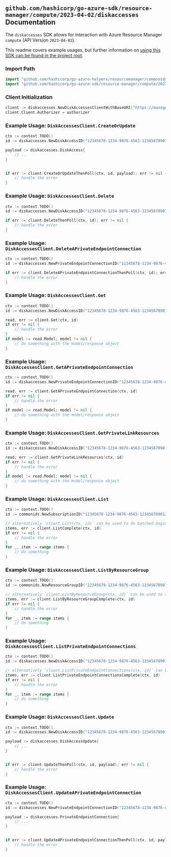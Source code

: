 
## `github.com/hashicorp/go-azure-sdk/resource-manager/compute/2023-04-02/diskaccesses` Documentation

The `diskaccesses` SDK allows for interaction with Azure Resource Manager `compute` (API Version `2023-04-02`).

This readme covers example usages, but further information on [using this SDK can be found in the project root](https://github.com/hashicorp/go-azure-sdk/tree/main/docs).

### Import Path

```go
import "github.com/hashicorp/go-azure-helpers/resourcemanager/commonids"
import "github.com/hashicorp/go-azure-sdk/resource-manager/compute/2023-04-02/diskaccesses"
```


### Client Initialization

```go
client := diskaccesses.NewDiskAccessesClientWithBaseURI("https://management.azure.com")
client.Client.Authorizer = authorizer
```


### Example Usage: `DiskAccessesClient.CreateOrUpdate`

```go
ctx := context.TODO()
id := diskaccesses.NewDiskAccessID("12345678-1234-9876-4563-123456789012", "example-resource-group", "diskAccessName")

payload := diskaccesses.DiskAccess{
	// ...
}


if err := client.CreateOrUpdateThenPoll(ctx, id, payload); err != nil {
	// handle the error
}
```


### Example Usage: `DiskAccessesClient.Delete`

```go
ctx := context.TODO()
id := diskaccesses.NewDiskAccessID("12345678-1234-9876-4563-123456789012", "example-resource-group", "diskAccessName")

if err := client.DeleteThenPoll(ctx, id); err != nil {
	// handle the error
}
```


### Example Usage: `DiskAccessesClient.DeleteAPrivateEndpointConnection`

```go
ctx := context.TODO()
id := diskaccesses.NewPrivateEndpointConnectionID("12345678-1234-9876-4563-123456789012", "example-resource-group", "diskAccessName", "privateEndpointConnectionName")

if err := client.DeleteAPrivateEndpointConnectionThenPoll(ctx, id); err != nil {
	// handle the error
}
```


### Example Usage: `DiskAccessesClient.Get`

```go
ctx := context.TODO()
id := diskaccesses.NewDiskAccessID("12345678-1234-9876-4563-123456789012", "example-resource-group", "diskAccessName")

read, err := client.Get(ctx, id)
if err != nil {
	// handle the error
}
if model := read.Model; model != nil {
	// do something with the model/response object
}
```


### Example Usage: `DiskAccessesClient.GetAPrivateEndpointConnection`

```go
ctx := context.TODO()
id := diskaccesses.NewPrivateEndpointConnectionID("12345678-1234-9876-4563-123456789012", "example-resource-group", "diskAccessName", "privateEndpointConnectionName")

read, err := client.GetAPrivateEndpointConnection(ctx, id)
if err != nil {
	// handle the error
}
if model := read.Model; model != nil {
	// do something with the model/response object
}
```


### Example Usage: `DiskAccessesClient.GetPrivateLinkResources`

```go
ctx := context.TODO()
id := diskaccesses.NewDiskAccessID("12345678-1234-9876-4563-123456789012", "example-resource-group", "diskAccessName")

read, err := client.GetPrivateLinkResources(ctx, id)
if err != nil {
	// handle the error
}
if model := read.Model; model != nil {
	// do something with the model/response object
}
```


### Example Usage: `DiskAccessesClient.List`

```go
ctx := context.TODO()
id := commonids.NewSubscriptionID("12345678-1234-9876-4563-123456789012")

// alternatively `client.List(ctx, id)` can be used to do batched pagination
items, err := client.ListComplete(ctx, id)
if err != nil {
	// handle the error
}
for _, item := range items {
	// do something
}
```


### Example Usage: `DiskAccessesClient.ListByResourceGroup`

```go
ctx := context.TODO()
id := commonids.NewResourceGroupID("12345678-1234-9876-4563-123456789012", "example-resource-group")

// alternatively `client.ListByResourceGroup(ctx, id)` can be used to do batched pagination
items, err := client.ListByResourceGroupComplete(ctx, id)
if err != nil {
	// handle the error
}
for _, item := range items {
	// do something
}
```


### Example Usage: `DiskAccessesClient.ListPrivateEndpointConnections`

```go
ctx := context.TODO()
id := diskaccesses.NewDiskAccessID("12345678-1234-9876-4563-123456789012", "example-resource-group", "diskAccessName")

// alternatively `client.ListPrivateEndpointConnections(ctx, id)` can be used to do batched pagination
items, err := client.ListPrivateEndpointConnectionsComplete(ctx, id)
if err != nil {
	// handle the error
}
for _, item := range items {
	// do something
}
```


### Example Usage: `DiskAccessesClient.Update`

```go
ctx := context.TODO()
id := diskaccesses.NewDiskAccessID("12345678-1234-9876-4563-123456789012", "example-resource-group", "diskAccessName")

payload := diskaccesses.DiskAccessUpdate{
	// ...
}


if err := client.UpdateThenPoll(ctx, id, payload); err != nil {
	// handle the error
}
```


### Example Usage: `DiskAccessesClient.UpdateAPrivateEndpointConnection`

```go
ctx := context.TODO()
id := diskaccesses.NewPrivateEndpointConnectionID("12345678-1234-9876-4563-123456789012", "example-resource-group", "diskAccessName", "privateEndpointConnectionName")

payload := diskaccesses.PrivateEndpointConnection{
	// ...
}


if err := client.UpdateAPrivateEndpointConnectionThenPoll(ctx, id, payload); err != nil {
	// handle the error
}
```
